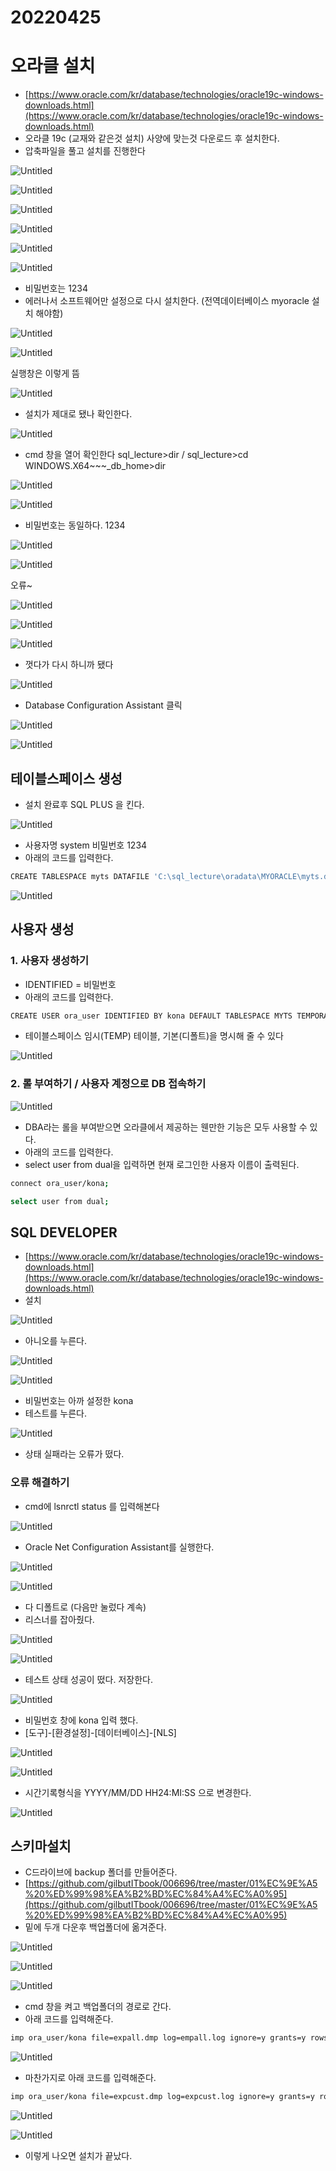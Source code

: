 # 20220425

# 오라클 설치

- [https://www.oracle.com/kr/database/technologies/oracle19c-windows-downloads.html](https://www.oracle.com/kr/database/technologies/oracle19c-windows-downloads.html)
- 오라클 19c (교재와 같은것 설치) 사양에 맞는것 다운로드 후 설치한다.
- 압축파일을 풀고 설치를 진행한다

![Untitled](/images/Untitled.png)

![Untitled](/images/Untitled%201.png)

![Untitled](/images/Untitled%202.png)

![Untitled](/images/Untitled%203.png)

![Untitled](/images/Untitled%204.png)

![Untitled](/images/Untitled%205.png)

- 비밀번호는 1234
- 에러나서 소프트웨어만 설정으로 다시 설치한다. (전역데이터베이스 myoracle 설치 해야함)

![Untitled](/images/Untitled%206.png)

![Untitled](/images/Untitled%207.png)

실행창은 이렇게 뜸

![Untitled](/images/Untitled%208.png)

- 설치가 제대로 됐나 확인한다.

![Untitled](/images/Untitled%209.png)

- cmd 창을 열어 확인한다 sql_lecture>dir / sql_lecture>cd WINDOWS.X64~~~_db_home>dir

![Untitled](/images/Untitled%2010.png)

![Untitled](/images/Untitled%2011.png)

- 비밀번호는 동일하다. 1234

![Untitled](/images/Untitled%2012.png)

![Untitled](/images/Untitled%2013.png)

오류~

![Untitled](/images/Untitled%2014.png)

![Untitled](/images/Untitled%2015.png)

![Untitled](/images/Untitled%2016.png)

- 껏다가 다시 하니까 됐다

![Untitled](/images/Untitled%2017.png)

- Database Configuration Assistant 클릭

![Untitled](/images/Untitled%2018.png)

![Untitled](/images/Untitled%2019.png)

## 테이블스페이스 생성

- 설치 완료후 SQL PLUS 을 킨다.

![Untitled](/images/Untitled%2020.png)

- 사용자명 system 비밀번호 1234
- 아래의 코드를 입력한다.

```bash
CREATE TABLESPACE myts DATAFILE 'C:\sql_lecture\oradata\MYORACLE\myts.dbf' SIZE 100M AUTOEXTEND ON NEXT 5M; 
```

![Untitled](/images/Untitled%2021.png)

## 사용자 생성

### 1. 사용자 생성하기

- IDENTIFIED = 비밀번호
- 아래의 코드를 입력한다.

```bash
CREATE USER ora_user IDENTIFIED BY kona DEFAULT TABLESPACE MYTS TEMPORARY TABLESPACE TEMP;
```

- 테이블스페이스 임시(TEMP) 테이블, 기본(디폴트)을 명시해 줄 수 있다

![Untitled](/images/Untitled%2022.png)

### 2. 롤 부여하기 / 사용자 계정으로 DB 접속하기

![Untitled](/images/Untitled%2023.png)

- DBA라는 롤을 부여받으면 오라클에서 제공하는 웬만한 기능은 모두 사용할 수 있다.
- 아래의 코드를 입력한다.
- select user from dual을 입력하면 현재 로그인한 사용자 이름이 출력된다.

```bash
connect ora_user/kona;
```

```bash
select user from dual;
```

## SQL DEVELOPER

- [https://www.oracle.com/kr/database/technologies/oracle19c-windows-downloads.html](https://www.oracle.com/kr/database/technologies/oracle19c-windows-downloads.html)
- 설치

![Untitled](/images/Untitled%2024.png)

- 아니오를 누른다.

![Untitled](/images/Untitled%2025.png)

![Untitled](/images/Untitled%2026.png)

- 비밀번호는 아까 설정한 kona
- 테스트를 누른다.

![Untitled](/images/Untitled%2027.png)

- 상태 실패라는 오류가 떴다.

### 오류 해결하기

- cmd에 lsnrctl status 를 입력해본다

![Untitled](/images/Untitled%2028.png)

- Oracle Net Configuration Assistant를 실행한다.

![Untitled](/images/Untitled%2029.png)

![Untitled](/images/Untitled%2030.png)

- 다 디폴트로 (다음만 눌렀다 계속)
- 리스너를 잡아줬다.

![Untitled](/images/Untitled%2031.png)

![Untitled](/images/Untitled%2032.png)

- 테스트 상태 성공이 떴다. 저장한다.

![Untitled](/images/Untitled%2033.png)

- 비밀번호 창에 kona 입력 했다.
- [도구]-[환경설정]-[데이터베이스]-[NLS]

![Untitled](/images/Untitled%2034.png)

![Untitled](/images/Untitled%2035.png)

- 시간기록형식을 YYYY/MM/DD HH24:MI:SS 으로 변경한다.

![Untitled](/images/Untitled%2036.png)

## 스키마설치

- C드라이브에 backup 폴더를 만들어준다.
- [https://github.com/gilbutITbook/006696/tree/master/01%EC%9E%A5%20%ED%99%98%EA%B2%BD%EC%84%A4%EC%A0%95](https://github.com/gilbutITbook/006696/tree/master/01%EC%9E%A5%20%ED%99%98%EA%B2%BD%EC%84%A4%EC%A0%95)
- 밑에 두개 다운후 백업폴더에 옮겨준다.

![Untitled](/images/Untitled%2037.png)

![Untitled](/images/Untitled%2038.png)

![Untitled](/images/Untitled%2039.png)

- cmd 창을 켜고 백업폴더의 경로로 간다.
- 아래 코드를 입력해준다.

```bash
imp ora_user/kona file=expall.dmp log=empall.log ignore=y grants=y rows=y indexes=y full=y
```

![Untitled](/images/Untitled%2040.png)

- 마찬가지로 아래 코드를 입력해준다.

```bash
imp ora_user/kona file=expcust.dmp log=expcust.log ignore=y grants=y rows=y indexes=y full=y
```

![Untitled](/images/Untitled%2041.png)

![Untitled](/images/Untitled%2042.png)

- 이렇게 나오면 설치가 끝났다.